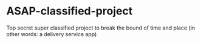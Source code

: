 # ASAP-classified-project
Top secret super classified project to break the bound of time and place (in other words: a delivery service app)